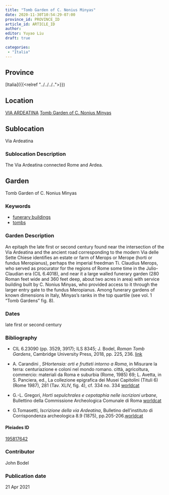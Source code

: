 ```yaml
---
title: "Tomb Garden of C. Nonius Minyas"
date: 2020-11-30T10:54:29-07:00
province_id: PROVINCE_ID
article_id: ARTICLE_ID
author:
editor: Yuyao Liu
draft: true

categories:
 - "Italia"
---
```


## Province
[Italia]({{<relref "../../../..">}})

## Location
[VIA ARDEATINA](https://pleiades.stoa.org/places/587835546)
[Tomb Garden of C. Nonius Minyas](https://pleiades.stoa.org/places/195817642)

<!--### Location Description-->

<!-- LEAVE THIS BLANK FOR NOW -->

## Sublocation
Via Ardeatina

### Sublocation Description
The Via Ardeatina connected Rome and Ardea.


## Garden
Tomb Garden of C. Nonius Minyas

### Keywords

- [funerary buildings](http://vocab.getty.edu/page/aat/300005866)
- [tombs](http://vocab.getty.edu/page/aat/300005926)


### Garden Description
An epitaph the late first or second century found near the intersection of the Via Ardeatina and the ancient road corresponding to the modern Via delle Sette Chiese identifies an estate or farm of Merops or Merope (horti or fundus Meropianus), perhaps the imperial freedman Ti. Claudius Merops, who served as procurator for the regions of Rome some time in the Julio-Claudian era (CIL 6.4018), and near it a large walled funerary garden (280 Roman feet wide and 360 feet deep, about two acres in area) with service building built by C. Nonius Minyas, who provided access to it through the larger entry gate to the fundus Meropianus. Among funerary gardens of known dimensions in Italy, Minyas’s ranks in the top quartile (see vol. 1 “Tomb Gardens” fig. 8).




### Dates
late first or second century

### Bibliography
- CIL 6.23090 (pp. 3529, 3917); ILS 8345; J. Bodel, *Roman Tomb Gardens*, Cambridge University Press, 2018, pp. 225, 236.  [link](https://www.cambridge.org/core/books/gardens-of-the-roman-empire/roman-tomb-gardens/6BDAE36C21FFFADD3EB4E9CBD4BB8986)

- A. Carandini , *SHortensia: orti e frutteti intorno a Roma*, in Misurare la terra: centuriazione e coloni nel mondo romano. città, agricoltura, commercio: materiali da Roma e suburbia (Rome, 1985) 69; L. Avetta, in S. Panciera, ed., La collezione epigrafica dei Musei Capitolini (Tituli 6) (Rome 1987), 281 (Tav. XLIV, fig. 4), cf. 334 no. 334 [worldcat](http://www.worldcat.org/oclc/496098496)

- G.-L. Gregori, *Horti sepulchrales e cepotaphia nelle iscrizioni urbane,* Bullettino della Commissione Archeologica Comunale di Roma [worldcat](http://www.worldcat.org/oclc/886794800)


- G.Tomasetti, *Iscrizione della via Ardeatina*, Bulletino dell’instituto di Corrispondenza archeologica 8.9  (1875), pp.205-206.[worldcat](http://www.worldcat.org/oclc/1194084892)









<!--#### Periodo ID-->

<!-- [PERIODO_ID](https://pleiades.stoa.org/places/PLEIADES_ID) -->

#### Pleiades ID

[195817642](https://pleiades.stoa.org/places/195817642)



### Contributor
John Bodel

### Publication date


21 Apr 2021
<!--### Related articles-->

<!-- Links to other related articles. Leave blank for now -->